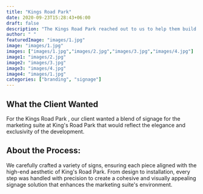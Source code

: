```yaml
---
title: "Kings Road Park"
date: 2020-09-23T15:28:43+06:00
draft: false
description: "The Kings Road Park reached out to us to help them build top notch sign boards for their business"
author: " "
featuredImage: "images/1.jpg"
image: "images/1.jpg"
images: ["images/1.jpg","images/2.jpg","images/3.jpg","images/4.jpg"]
image1: "images/2.jpg"
image2: "images/3.jpg"
image3: "images/4.jpg"
image4: "images/1.jpg"
categories: ["branding", "signage"]
---
```


## What the Client Wanted
For the Kings Road Park , our client wanted a blend of signage for the marketing suite at King's Road Park that would reflect the elegance and exclusivity of the development.

## About the Process:

 We carefully crafted a variety of signs, ensuring each piece aligned with the high-end aesthetic of King's Road Park. From design to installation, every step was handled with precision to create a cohesive and visually appealing signage solution that enhances the marketing suite's environment.